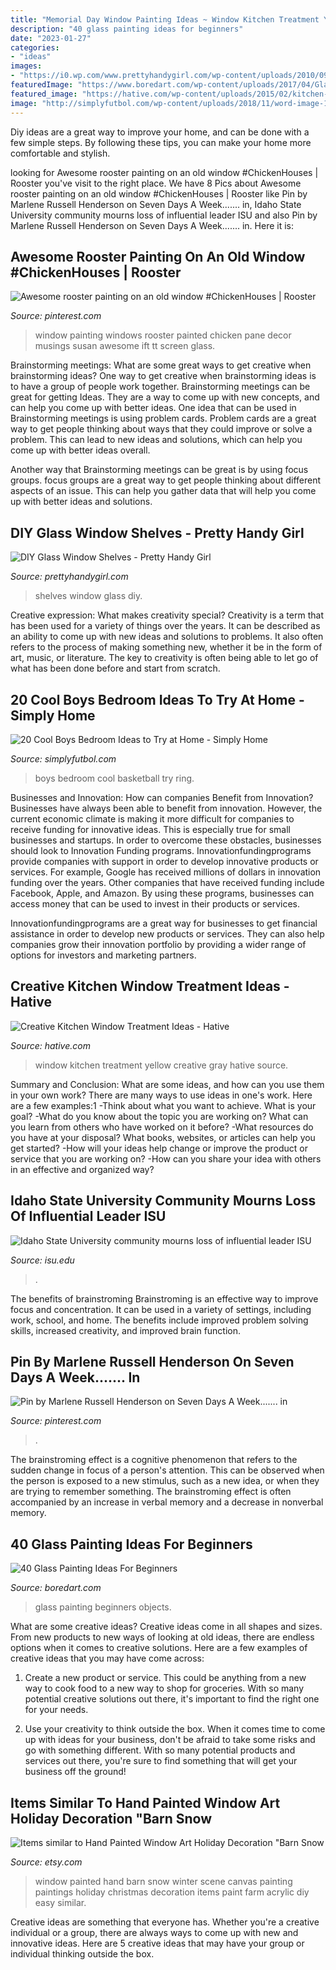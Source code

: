 ```yaml
---
title: "Memorial Day Window Painting Ideas ~ Window Kitchen Treatment Yellow Creative Gray Hative Source"
description: "40 glass painting ideas for beginners"
date: "2023-01-27"
categories:
- "ideas"
images:
- "https://i0.wp.com/www.prettyhandygirl.com/wp-content/uploads/2010/09/Shelves.jpg?fit=492%2C576&amp;ssl=1"
featuredImage: "https://www.boredart.com/wp-content/uploads/2017/04/Glass-Painting-ideas-for-beginners00002.jpg"
featured_image: "https://hative.com/wp-content/uploads/2015/02/kitchen-window-treatments/4-kitchen-window-treatments.jpg"
image: "http://simplyfutbol.com/wp-content/uploads/2018/11/word-image-177.jpeg"
---
```



Diy ideas are a great way to improve your home, and can be done with a few simple steps. By following these tips, you can make your home more comfortable and stylish.

	

		
looking for Awesome rooster painting on an old window #ChickenHouses | Rooster you've visit to the right place. We have 8 Pics about Awesome rooster painting on an old window #ChickenHouses | Rooster like Pin by Marlene Russell Henderson on Seven Days A Week....... in, Idaho State University community mourns loss of influential leader ISU and also Pin by Marlene Russell Henderson on Seven Days A Week....... in. Here it is:
		
    
## Awesome Rooster Painting On An Old Window #ChickenHouses | Rooster

<img loading=lazy src="https://i.pinimg.com/736x/18/22/42/182242dbb40b9ce5065d7f62ada273d0.jpg" onerror="this.onerror=null;this.src='https://tse1.mm.bing.net/th?id=OIP.O2eP4uKN2B42tVCi_kSo-gHaKf&amp;pid=15.1';" alt="Awesome rooster painting on an old window #ChickenHouses | Rooster">

_Source: pinterest.com_

>window painting windows rooster painted chicken pane decor musings susan awesome ift tt screen glass. 

	

Brainstorming meetings: What are some great ways to get creative when brainstorming ideas?
One way to get creative when brainstorming ideas is to have a group of people work together. Brainstorming meetings can be great for getting Ideas. They are a way to come up with new concepts, and can help you come up with better ideas. 
One idea that can be used in Brainstorming meetings is using problem cards. Problem cards are a great way to get people thinking about ways that they could improve or solve a problem. This can lead to new ideas and solutions, which can help you come up with better ideas overall. 

Another way that Brainstorming meetings can be great is by using focus groups. focus groups are a great way to get people thinking about different aspects of an issue. This can help you gather data that will help you come up with better ideas and solutions.

    
## DIY Glass Window Shelves - Pretty Handy Girl

<img loading=lazy src="https://i0.wp.com/www.prettyhandygirl.com/wp-content/uploads/2010/09/Shelves.jpg?fit=492%2C576&amp;ssl=1" onerror="this.onerror=null;this.src='https://tse1.mm.bing.net/th?id=OIP.7URTVZi4FjBsc8fngbS0GgHaIq&amp;pid=15.1';" alt="DIY Glass Window Shelves - Pretty Handy Girl">

_Source: prettyhandygirl.com_

>shelves window glass diy. 

	

Creative expression: What makes creativity special?
Creativity is a term that has been used for a variety of things over the years. It can be described as an ability to come up with new ideas and solutions to problems. It also often refers to the process of making something new, whether it be in the form of art, music, or literature. The key to creativity is often being able to let go of what has been done before and start from scratch.

    
## 20 Cool Boys Bedroom Ideas To Try At Home - Simply Home

<img loading=lazy src="http://simplyfutbol.com/wp-content/uploads/2018/11/word-image-177.jpeg" onerror="this.onerror=null;this.src='https://tse2.mm.bing.net/th?id=OIP.i6y1jXkHslOmwDEE1uYWFQHaFj&amp;pid=15.1';" alt="20 Cool Boys Bedroom Ideas to Try at Home - Simply Home">

_Source: simplyfutbol.com_

>boys bedroom cool basketball try ring. 

	

Businesses and Innovation: How can companies Benefit from Innovation?
Businesses have always been able to benefit from innovation. However, the current economic climate is making it more difficult for companies to receive funding for innovative ideas. This is especially true for small businesses and startups. In order to overcome these obstacles, businesses should look to Innovation Funding programs.
Innovationfundingprograms provide companies with support in order to develop innovative products or services. For example, Google has received millions of dollars in innovation funding over the years. Other companies that have received funding include Facebook, Apple, and Amazon. By using these programs, businesses can access money that can be used to invest in their products or services.

Innovationfundingprograms are a great way for businesses to get financial assistance in order to develop new products or services. They can also help companies grow their innovation portfolio by providing a wider range of options for investors and marketing partners.

    
## Creative Kitchen Window Treatment Ideas - Hative

<img loading=lazy src="https://hative.com/wp-content/uploads/2015/02/kitchen-window-treatments/4-kitchen-window-treatments.jpg" onerror="this.onerror=null;this.src='https://tse4.mm.bing.net/th?id=OIP.tsWdRU0B2GN4jujUtbagAwHaJ4&amp;pid=15.1';" alt="Creative Kitchen Window Treatment Ideas - Hative">

_Source: hative.com_

>window kitchen treatment yellow creative gray hative source. 

	

Summary and Conclusion: What are some ideas, and how can you use them in your own work?
There are many ways to use ideas in one's work. Here are a few examples:1 
-Think about what you want to achieve. What is your goal? 
-What do you know about the topic you are working on? What can you learn from others who have worked on it before? 
-What resources do you have at your disposal? What books, websites, or articles can help you get started? 
-How will your ideas help change or improve the product or service that you are working on? 
-How can you share your idea with others in an effective and organized way?

    
## Idaho State University Community Mourns Loss Of Influential Leader ISU

<img loading=lazy src="https://isu.edu/media/publications/headlines/fall-2019/180928-bonfire-26-copy.jpg" onerror="this.onerror=null;this.src='https://tse3.mm.bing.net/th?id=OIP.Spzw84oNBnNkvf53kfAEnQHaE8&amp;pid=15.1';" alt="Idaho State University community mourns loss of influential leader ISU">

_Source: isu.edu_

>. 

	

The benefits of brainstroming
Brainstroming is an effective way to improve focus and concentration. It can be used in a variety of settings, including work, school, and home. The benefits include improved problem solving skills, increased creativity, and improved brain function.

    
## Pin By Marlene Russell Henderson On Seven Days A Week....... In

<img loading=lazy src="https://i.pinimg.com/736x/d0/a2/75/d0a2759f95b65c2914ae1aae98bead73.jpg" onerror="this.onerror=null;this.src='https://tse4.mm.bing.net/th?id=OIP.h_vr9NKn3fg4-xyNjodorQHaKI&amp;pid=15.1';" alt="Pin by Marlene Russell Henderson on Seven Days A Week....... in">

_Source: pinterest.com_

>. 

	

The brainstroming effect is a cognitive phenomenon that refers to the sudden change in focus of a person's attention. This can be observed when the person is exposed to a new stimulus, such as a new idea, or when they are trying to remember something. The brainstroming effect is often accompanied by an increase in verbal memory and a decrease in nonverbal memory.

    
## 40 Glass Painting Ideas For Beginners

<img loading=lazy src="https://www.boredart.com/wp-content/uploads/2017/04/Glass-Painting-ideas-for-beginners00002.jpg" onerror="this.onerror=null;this.src='https://tse3.mm.bing.net/th?id=OIP.aKYqqCQE2Zo9zYjsKUSLGgHaOo&amp;pid=15.1';" alt="40 Glass Painting Ideas For Beginners">

_Source: boredart.com_

>glass painting beginners objects. 

	

What are some creative ideas?
Creative ideas come in all shapes and sizes. From new products to new ways of looking at old ideas, there are endless options when it comes to creative solutions. Here are a few examples of creative ideas that you may have come across: 
1. Create a new product or service. This could be anything from a new way to cook food to a new way to shop for groceries. With so many potential creative solutions out there, it's important to find the right one for your needs. 

2. Use your creativity to think outside the box. When it comes time to come up with ideas for your business, don't be afraid to take some risks and go with something different. With so many potential products and services out there, you're sure to find something that will get your business off the ground! 


    
## Items Similar To Hand Painted Window Art Holiday Decoration &quot;Barn Snow

<img loading=lazy src="https://img1.etsystatic.com/039/2/8335720/il_570xN.525727149_52pv.jpg" onerror="this.onerror=null;this.src='https://tse3.mm.bing.net/th?id=OIP.70vfkvilS2VRpoGeQ3ttcAHaJ4&amp;pid=15.1';" alt="Items similar to Hand Painted Window Art Holiday Decoration &quot;Barn Snow">

_Source: etsy.com_

>window painted hand barn snow winter scene canvas painting paintings holiday christmas decoration items paint farm acrylic diy easy similar. 

	

Creative ideas are something that everyone has. Whether you're a creative individual or a group, there are always ways to come up with new and innovative ideas. Here are 5 creative ideas that may have your group or individual thinking outside the box.

